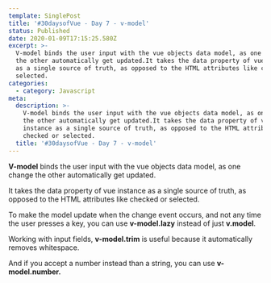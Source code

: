 ```yaml
---
template: SinglePost
title: '#30daysofVue - Day 7 - v-model'
status: Published
date: 2020-01-09T17:15:25.580Z
excerpt: >-
  V-model binds the user input with the vue objects data model, as one change
  the other automatically get updated.It takes the data property of vue instance
  as a single source of truth, as opposed to the HTML attributes like checked or
  selected.
categories:
  - category: Javascript
meta:
  description: >-
    V-model binds the user input with the vue objects data model, as one change
    the other automatically get updated.It takes the data property of vue
    instance as a single source of truth, as opposed to the HTML attributes like
    checked or selected.
  title: '#30daysofVue - Day 7 - v-model'
---
```

**V-model** binds the user input with the vue objects data model, as one change the other automatically get updated.

It takes the data property of vue instance as a single source of truth, as opposed to the HTML attributes like checked or selected.

To make the model update when the change event occurs, and not any time the user presses a key, you can use **v-model.lazy** instead of just **v.model**.

Working with input fields, **v-model.trim** is useful because it automatically removes whitespace.

And if you accept a number instead than a string,  you can use **v-model.number.**
